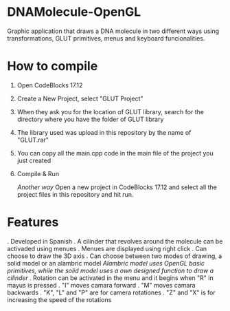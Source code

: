 # DNAMolecule-OpenGL
Graphic application that draws a DNA molecule in two different ways using transformations, GLUT primitives, menus and keyboard funcionalities.

# How to compile
1. Open CodeBlocks 17.12
2. Create a New Project, select "GLUT Project"
3. When they ask you for the location of GLUT library, search for the directory where you have the folder of GLUT library
4. The library used was upload in this repository by the name of "GLUT.rar"
5. You can copy all the main.cpp code in the main file of the project you just created
6. Compile & Run

   *Another way*
   Open a new project in CodeBlocks 17.12 and select all the project files in this repository and hit run.

# Features
. Developed in Spanish
. A cilinder that revolves around the molecule can be activaded using menues
. Menues are displayed using right click
. Can choose to draw the 3D axis
. Can choose between two modes of drawing, a solid model or an alambric model
*Alambric model uses OpenGL basic primitives, while the solid model uses a own designed function to draw a cilinder*
. Rotation can be activated in the menu and it begins when "R" in mayus is pressed
. "I" moves camara forward
. "M" moves camara backwards
. "K", "L" and "P" are for camera rotationes
. "Z" and "X" is for increasing the speed of the rotations
